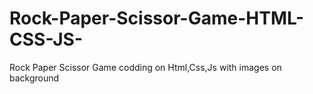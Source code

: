 # Rock-Paper-Scissor-Game-HTML-CSS-JS-
Rock Paper Scissor Game codding on Html,Css,Js with images on background

